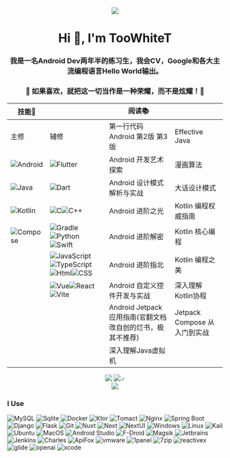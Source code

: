 <h1 align="center"> 
  <a href="https://sunguoqi.com/"> 
    <img src="https://readme-typing-svg.herokuapp.com/?lines=欢迎光临，大佬的点击让我的Github蓬荜生辉!&center=true&size=15"> 
  </a> 
</h1>

<div>
  <h1 align="center">Hi 👋, I'm TooWhiteT</h1>
  <h3 align="center">我是一名Android Dev两年半的练习生，我会CV，Google和各大主流编程语言Hello World输出。</h3>
  <h3 align="center">🐅 如果喜欢，就把这一切当作是一种荣耀，而不是炫耀！🐉</h3>
  
| 技能🌳    |                | 阅读📚                                   |                        |
|---------|----------------|----------------------------------------|------------------------|
| 主修      | 辅修             | 第一行代码 Android 第2版 第3版                  | Effective Java         |
| ![Android](https://img.shields.io/badge/Android-34A853?logo=Android&logoColor=fff&style=flat) | ![Flutter](https://img.shields.io/badge/Flutter-02569B?logo=Flutter&logoColor=white&style=flat)        | Android 开发艺术探索                         | 漫画算法                   |
| ![Java](https://img.shields.io/badge/Java-fff?logo=openjdk&logoColor=black&style=flat)    | ![Dart](https://img.shields.io/badge/Dart-06B6D4?logo=Dart&logoColor=white&style=flat)           | Android 设计模式解析与实战                      | 大话设计模式                 |
| ![Kotlin](https://img.shields.io/badge/Kotlin-7F52FF?logo=Kotlin&logoColor=fff&style=flat)  | ![C](https://img.shields.io/badge/C%20Language-fff?logo=C&logoColor=black&style=flat)![C++](https://img.shields.io/badge/C++-00599C?logo=C%2B%2B&logoColor=white&style=flat)          | Android 进阶之光                           | Kotlin 编程权威指南          |
| ![Compose](https://img.shields.io/badge/Jetpack%20Compose-4285F4?logo=jetpackcompose&logoColor=fff&style=flat)        | ![Gradle](https://img.shields.io/badge/Gradle-02303A?logo=Gradle&logoColor=fff&style=flat)![Python](https://img.shields.io/badge/Python-3C07FF?logo=Python&logoColor=white&style=flat)![Swift](https://img.shields.io/badge/Swift-F05138?logo=Swift&logoColor=fff&style=flat)        | Android 进阶解密                           | Kotlin 核心编程            |
|         | ![JavaScript](https://img.shields.io/badge/JavaScript-F7DF1E?logo=JavaScript&logoColor=white&style=flat)![TypeScript](https://img.shields.io/badge/TypeScript-3178C6?logo=TypeScript&logoColor=white&style=flat)![Html](https://img.shields.io/badge/HTML-E34F26?logo=HTML5&logoColor=white&style=flat)![CSS](https://img.shields.io/badge/CSS-1572B6?logo=CSS3&logoColor=white&style=flat) | Android 进阶指北                           | Kotlin 编程之美            |
|         |![Vue](https://img.shields.io/badge/Vue-4FC08D?logo=vue.js&logoColor=fff&style=flat)![React](https://img.shields.io/badge/React-61DAFB?logo=React&logoColor=fff)![Vite](https://img.shields.io/badge/Vite-646CFF?logo=Vite&logoColor=fff)                | Android 自定义控件开发与实战                     | 深入理解Kotlin协程           |
|         |                | Android Jetpack 应用指南(官翻文档改自创的烂书，极其不推荐) | Jetpack Compose 从入门到实战 |
|         |                | 深入理解Java虚拟机                            |                        |

</div>
<!-- 访问数据-->
<div align="center">
  <img src="https://komarev.com/ghpvc/?username=TooWhiteT&amp;label=Views&amp;color=0e75b6&amp;style=flat"style="max-width: 100%;">
  <img src="https://badges.pufler.dev/visits/TooWhiteT/TooWhiteT?color=black&logo=github&style=flat-square">♂
</div>

<div align="center">
    <!--个性签名-->
  <img src="https://quotes-github-readme.vercel.app/api?type=horizontal&theme=monokai&quote=人生如棋，落子无悔。如箭离弦，永不回头。&author=数星星的少年郎">
</div>

<!--Badge-->
<h3>I Use</h3>

![MySQL](https://img.shields.io/badge/MySQL-4479A1?logo=MySQL&logoColor=fff&style=flat)
![Sqlite](https://img.shields.io/badge/SQLite-003B57?logo=SQLite&logoColor=fff&style=flat)
![Docker](https://img.shields.io/badge/Docker-2496ED?logo=Docker&logoColor=fff&style=flat)
![Ktor](https://img.shields.io/badge/Ktor-087CFA?logo=Ktor&logoColor=fff&style=flat)
![Tomact](https://img.shields.io/badge/Tomact-F8DC75?logo=apachetomcat&logoColor=000&style=flat)
![Nginx](https://img.shields.io/badge/Nginx-009639?logo=Nginx&logoColor=fff&style=flat)
![Spring Boot](https://img.shields.io/badge/Spring%20Boot-6DB33F?logo=springboot&logoColor=fff&style=flat)
![Django](https://img.shields.io/badge/Django-092E20?logo=Django&logoColor=fff&style=flat)
![Flask](https://img.shields.io/badge/Flask-fff?logo=Flask&logoColor=black&style=flat)
![Git](https://img.shields.io/badge/Git-F05032?logo=Git&logoColor=fff&style=flat)
![Nuxt](https://img.shields.io/badge/Nuxt-4FC08D?logo=Nuxt.js&logoColor=fff)
![Next](https://img.shields.io/badge/Next-61DAFB?logo=Next.js&logoColor=fff)
![NextUI](https://img.shields.io/badge/NextUI-61DAFB?logo=nextui&logoColor=fff)
![Windows](https://img.shields.io/badge/Windows-0078D6?logo=windows&logoColor=fff&style=flat)
![Linux](https://img.shields.io/badge/Linux-FCC624?logo=linux&logoColor=000&style=flat)
![Kail](https://img.shields.io/badge/Kali%20Linux-557C94?logo=Kali%20Linux&logoColor=white)
![Ubuntu](https://img.shields.io/badge/Ubuntu-E95420?logo=ubuntu&logoColor=white)
![MacOS](https://img.shields.io/badge/Mac%20OS-fff?logo=Apple&logoColor=black&style=flat)
![Android Studio](https://img.shields.io/badge/Android%20Studio-3DDC84?logo=androidstudio&logoColor=fff&style=flat)
![F-Droid](https://img.shields.io/badge/FDroid-1976D2?logo=F-Droid&logoColor=fff&style=flat)
![Magsik](https://img.shields.io/badge/Magisk-00AF9C?logo=Magisk&logoColor=fff&style=flat)
![Jetbrains](https://img.shields.io/badge/Jetbrains全家桶-fff?logo=jetbrains&logoColor=black&style=flat)
![Jenkins](https://img.shields.io/badge/jenkins-D24939?logo=jenkins&logoColor=fff&style=flat)
![Charles](https://img.shields.io/badge/Charles-F3F5F5?logo=Charles&logoColor=black&style=flat)
![ApiFox](https://img.shields.io/badge/Apifox-F44A53?logo=Apifox&logoColor=fff&style=flat)
![vmware](https://img.shields.io/badge/vmware-607078?logo=vmware&logoColor=fff)
![1panel](https://img.shields.io/badge/1panel-0854C1?logo=1panel&logoColor=fff&style=flat)
![7zip](https://img.shields.io/badge/7zip-000000?logo=7zip&logoColor=fff&style=flat)
![reactivex](https://img.shields.io/badge/reactivex-B7178C?logo=reactivex&logoColor=fff&style=flat)
![glide](https://img.shields.io/badge/glide-18BED4?logo=glide&logoColor=fff&style=flat)
![openai](https://img.shields.io/badge/OpenAI-412991?logo=openai&logoColor=fff&style=flat)
![xcode](https://img.shields.io/badge/Xcode-147EFB?logo=xcode&logoColor=fff&style=flat)

<!-- 统计卡片 -->
<!--<div>
  <img height="200px" width=”50%“ src="https://github-readme-stats.vercel.app/api?username=TooWhiteT&show_icons=true&count_private=true&hide=contribs,issues&theme=vue-dark&include_all_commits=true&bg_color=140DEG,4facfe,00f2fe&hide_border=true&locale=cn&icon_color=00f2fe&text_color=ffffff&title_color=e2af598"/>
  <img height="200px" width=”50%“ src="https://github-readme-stats.vercel.app/api/top-langs/?username=TooWhiteT&layout=compact&hide_title=true&bg_color=140DEG,4facfe,00f2fe&hide_border=true&text_color=ffffff"/>
</div>-->


<!--电脑端
图标地址https://www.shields.io/badges
图标地址https://simpleicons.org/
设置示例
URL  https://img.shields.io/badge/Magisk%20%E9%9D%A2%E5%85%B7-%2368BC71
Markdown  ![Static Badge](https://img.shields.io/badge/Magisk%20%E9%9D%A2%E5%85%B7-%2368BC71)
HTML  <img alt="Static Badge" src="https://img.shields.io/badge/Magisk%20%E9%9D%A2%E5%85%B7-%2368BC71">
参数  
badgeContent   Magisk 面具-#68BC71 
-->
